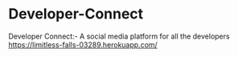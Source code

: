 # Developer-Connect
Developer Connect:- A social media platform for all the developers
https://limitless-falls-03289.herokuapp.com/
